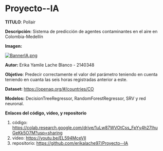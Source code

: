 # Proyecto--IA

**TITULO**: Pollair

**Descripción:** Sistema de predicción de agentes contaminantes en el aire en Colombia-Medellín

**Imagen:** 

[![BannerIA.png](https://i.postimg.cc/0QvmYvzr/BannerIA.png)](https://postimg.cc/94xr2vtj)

**Autor:** Erika Yamile Lache Blanco - 2140348

**Objetivo**: Predecir correctamente el valor del parámetro teniendo en cuenta teniendo en cuanta las seis horas registradas anterior a este.

**Dataset:** https://openaq.org/#/countries/CO

**Modelos:** DecisionTreeRegressor, RandomForestRegressor, SRV y red neuronal.

**Enlaces del código, video, y repositorio**
1. código: https://colab.research.google.com/drive/1uLw87WVOtCss_FpYy4h27lhuGeKk5O7M?usp=sharing
2. video: https://youtu.be/EL594MceVII 
3. repositorio: https://github.com/erikalache97/Proyecto--IA
